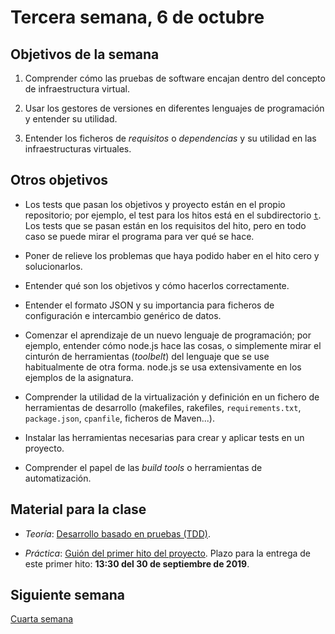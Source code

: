 # Tercera semana, 6 de octubre


## Objetivos de la semana

1. Comprender cómo las pruebas de software encajan dentro del concepto
   de infraestructura virtual.

2. Usar los gestores de versiones en diferentes lenguajes de
  programación y entender su utilidad.

3. Entender los ficheros de *requisitos* o *dependencias* y su utilidad en las
  infraestructuras virtuales.

## Otros objetivos

* Los tests que pasan los objetivos y proyecto están en el propio
  repositorio; por ejemplo, el test para los hitos está en el
  subdirectorio [`t`](../t). Los tests que se pasan están en los
  requisitos del hito, pero en todo caso se puede mirar el programa
  para ver qué se hace.
  
* Poner de relieve los problemas que haya podido haber en el hito cero y solucionarlos.

* Entender qué son los objetivos y cómo hacerlos correctamente.

* Entender el formato JSON y su importancia para ficheros de
  configuración e intercambio genérico de datos.

* Comenzar el aprendizaje de un nuevo lenguaje de programación; por ejemplo,
  entender cómo node.js hace las cosas, o simplemente mirar el
  cinturón de herramientas (*toolbelt*) del lenguaje que se use habitualmente de
  otra forma. node.js se usa extensivamente en los ejemplos de la asignatura.

* Comprender la utilidad de la virtualización y definición en un
  fichero de herramientas de desarrollo (makefiles, rakefiles, `requirements.txt`, `package.json`, `cpanfile`, ficheros de Maven...).

* Instalar las herramientas necesarias para crear y aplicar tests en
  un proyecto.

* Comprender el papel de las *build tools* o herramientas de
  automatización.


## Material para la clase

* *Teoría*: [Desarrollo basado en pruebas (TDD)](http://jj.github.io/IV/documentos/temas/Desarrollo_basado_en_pruebas).

* *Práctica*: [Guión del primer hito del proyecto](http://jj.github.io/IV/documentos/proyecto/1.Infraestructura). Plazo para la entrega de este primer hito: **13:30 del 30 de septiembre de 2019**.

## Siguiente semana

[Cuarta semana](semana-04.md)
